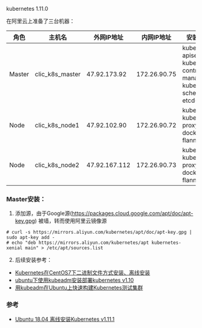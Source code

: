 kubernetes 1.11.0

在阿里云上准备了三台机器：

角色 | 主机名 | 外网IP地址 | 内网IP地址 | 安装服务
---- | --- | --- | --- | ---
Master | clic_k8s_master | 47.92.173.92|172.26.90.75 | kube-apiserver kube-controller-manager kube-scheduler etcd(2.2.5)
Node | clic_k8s_node1 | 47.92.102.90|172.26.90.72 | kubelet kube-proxy docker flannel
Node | clic_k8s_node2 | 47.92.167.112|172.26.90.73 | kubelet kube-proxy docker flannel

### Master安装：
1. 添加源，由于Google源(https://packages.cloud.google.com/apt/doc/apt-key.gpg) 被墙，转而使用阿里云镜像源
```shell
# curl -s https://mirrors.aliyun.com/kubernetes/apt/doc/apt-key.gpg | sudo apt-key add -
# echo "deb https://mirrors.aliyun.com/kubernetes/apt kubernetes-xenial main" > /etc/apt/sources.list
```
2. 后续安装参考：
* [Kubernetes在CentOS7下二进制文件方式安装、离线安装](https://blog.csdn.net/chen798213337/article/details/78501042)
* [ubuntu下使用kubeadm安装部署kubernetes v1.10](https://blog.csdn.net/qq_37423198/article/details/79762687)
* [用kubeadm在Ubuntu上快速构建Kubernetes测试集群](https://github.com/rootsongjc/kubernetes-handbook/blob/master/practice/install-kubernetes-on-ubuntu-server-16.04-with-kubeadm.md)


### 参考
* [Ubuntu 18.04 离线安装Kubernetes v1.11.1](https://morphyhu.szitcare.com/wordpress/?p=1139)
